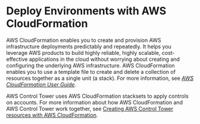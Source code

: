 # Deploy Environments with AWS CloudFormation<a name="cloudformation"></a>

AWS CloudFormation enables you to create and provision AWS infrastructure deployments predictably and repeatedly\. It helps you leverage AWS products to build highly reliable, highly scalable, cost\-effective applications in the cloud without worrying about creating and configuring the underlying AWS infrastructure\. AWS CloudFormation enables you to use a template file to create and delete a collection of resources together as a single unit \(a stack\)\. For more information, see *[AWS CloudFormation User Guide](https://docs.aws.amazon.com/AWSCloudFormation/latest/UserGuide/)*\.

AWS Control Tower uses AWS CloudFormation stacksets to apply controls on accounts\. For more information about how AWS CloudFormation and AWS Control Tower work together, see [ Creating AWS Control Tower resources with AWS CloudFormation](creating-resources-with-cloudformation.md)\.